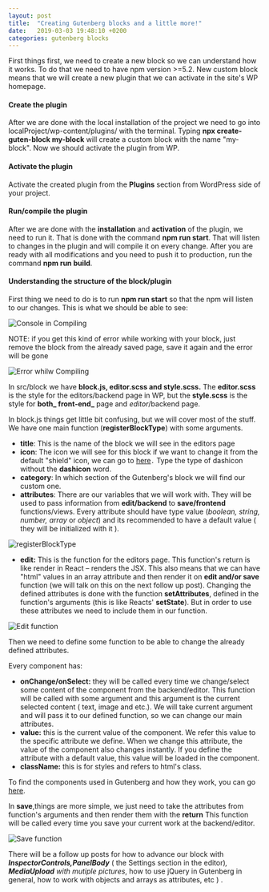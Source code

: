 ```yaml
---
layout: post
title:  "Creating Gutenberg blocks and a little more!"
date:   2019-03-03 19:48:10 +0200
categories: gutenberg blocks
---
```

First things first, we need to create a new block so we can understand how it works. To do that we need to have npm version >=5.2. New custom block means that we will create a new plugin that we can activate in the site's WP homepage.


#### **Create the plugin**

After we are done with the local installation of the project we need to go into localProject/wp-content/plugins/ with the terminal. Typing **npx create-guten-block my-block** will create a custom block with the name "my-block". Now we should activate the plugin from WP.


#### **Activate the plugin**

Activate the created plugin from the **Plugins** section from WordPress side of your project.


#### **Run/compile the plugin**

After we are done with the **installation** and **activation** of the plugin, we need to run it. That is done with the command **npm run start**. That will listen to changes in the plugin and will compile it on every change. After you are ready with all modifications and you need to push it to production, run the command **npm run build**.


#### **Understanding the structure of the block/plugin**

First thing we need to do is to run **npm run start** so that the npm will listen to our changes. This is what we should be able to see:

![Console in Compiling]({{site.baseurl}}/images/creating-blocks-and-little-more/compiling.jpeg)


NOTE: if you get this kind of error while working with your block, just remove the block from the already saved page, save it again and the error will be gone



![Error whilw Compiling]({{site.baseurl}}/images/creating-blocks-and-little-more/error.jpeg)



In src/block we have **block.js, editor.scss and style.scss.** The **editor.scss** is the style for the editors/backend page in WP, but the **style.scss** is the style for **both_ front-end_** page and _editor_/backend page.

In block.js things get little bit confusing, but we will cover most of the stuff. We have one main function (**registerBlockType**) with some arguments.



*   **title**: This is the name of the block we will see in the editors page
*   **icon**: The icon we will see for this block if we want to change it from the default "shield" icon, we can go to [here](https://developer.wordpress.org/resource/dashicons/)`.` Type the type of dashicon without the **dashicon** word.
*   **category**:  In which section of the Gutenberg's block we will find our custom one.
*   **attributes**: There are our variables that we will work with. They will be used to pass information from **edit/backend** to **save/frontend** functions/views. Every attribute should have type value (_boolean, string, number, array_ or _object_) and its recommended to have a default value ( they will be initialized with it ).



![registerBlockType]({{site.baseurl}}/images/creating-blocks-and-little-more/registerBlockType.jpeg)





*    **edit:** This is the function for the editors page. This function's return is like render in React – renders the JSX. This also means that we can have "html" values in an array attribute and then render it on **edit and/or save** function (we will talk on this on the next follow up post). Changing the defined attributes is done with the function **setAttributes**, defined in the function's arguments (this is like Reacts' **setState**). But in order to use these attributes we need to include them in our function.


![Edit function]({{site.baseurl}}/images/creating-blocks-and-little-more/edit.jpeg)



Then we need to define some function to be able to change the already defined attributes. 

Every component has:



*   **onChange/onSelect:** they will be called every time we change/select some content of the component from the backend/editor. This function will be called with some argument and this argument is the current selected content ( text, image and etc.). We will take current argument and will pass it to our defined function, so we can change our main attributes. 
*   **value:** this is the current value of the component. We refer this value to the specific attribute we define. When we change this attribute, the value of the component also changes instantly. If you define the attribute with a default value, this value will be loaded in the component.
*   **className:** this is for styles and refers to html's class.

To find the components used in Gutenberg and how they work, you can go [here](https://github.com/WordPress/gutenberg/tree/master/packages/editor/src/components).

In **save**,things are more simple, we just need to take the attributes from function's arguments and then render them with the **return** This function will be called every time you save your current work at the backend/editor.

![Save function]({{site.baseurl}}/images/creating-blocks-and-little-more/save.jpeg)


There will be a follow up posts for how to advance our block with **_InspectorControls,PanelBody_** ( the Settings section in the editor)_, **MediaUpload** with mutiple pictures_, how to use jQuery in Gutenberg in general, how to work with objects and arrays as attributes, etc ) .
